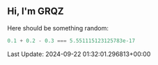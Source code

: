 ## Hi, I'm GRQZ
Here should be something random:  
```js
0.1 + 0.2 - 0.3 === 5.551115123125783e-17
```


Last Update: 2024-09-22 01:32:01.296813+00:00
